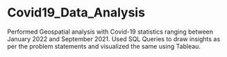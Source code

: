 # Covid19_Data_Analysis
Performed Geospatial analysis with Covid-19 statistics ranging between January 2022 and September 2021. Used SQL Queries to draw insights as per the problem statements and visualized the same using Tableau.
